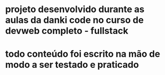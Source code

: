 # projeto desenvolvido durante as aulas da danki code no curso de devweb completo - fullstack
# todo conteúdo foi escrito na mão de modo a ser testado e praticado
